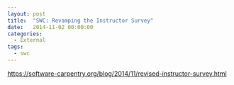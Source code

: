 ```yaml
---
layout: post
title:  "SWC: Revamping the Instructor Survey"
date:   2014-11-02 00:00:00
categories:
  - External
tags:
  - swc
---
```


https://software-carpentry.org/blog/2014/11/revised-instructor-survey.html
